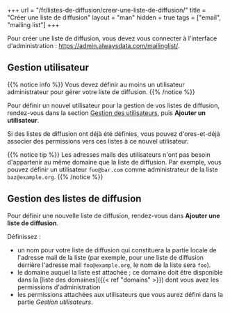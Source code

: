 +++
url = "/fr/listes-de-diffusion/creer-une-liste-de-diffusion/"
title = "Créer une liste de diffusion"
layout = "man"
hidden = true
tags = ["email", "mailing list"]
+++

Pour créer une liste de diffusion, vous devez vous connecter à l'interface d'administration : https://admin.alwaysdata.com/mailinglist/.

## Gestion utilisateur

{{% notice info %}}
Vous devez définir au moins un utilisateur administrateur pour gérer votre liste de diffusion.
{{% /notice %}}

Pour définir un nouvel utilisateur pour la gestion de vos listes de diffusion, rendez-vous dans la section [Gestion des utilisateurs](https://admin.alwaysdata.com/mailinglist/user/), puis **Ajouter un utilisateur**.

Si des listes de diffusion ont déjà été définies, vous pouvez d'ores-et-déjà associer des permissions vers ces listes à ce nouvel utilisateur.

{{% notice tip %}}
Les adresses mails des utilisateurs n'ont pas besoin d'appartenir au même domaine que la liste de diffusion. Par exemple, vous pouvez définir un utilisateur `foo@bar.com` comme administrateur de la liste `baz@example.org`.
{{% /notice %}}

## Gestion des listes de diffusion

Pour définir une nouvelle liste de diffusion, rendez-vous dans **Ajouter une liste de diffusion**.

Définissez :

- un nom pour votre liste de diffusion qui constituera la partie locale de l'adresse mail de la liste (par exemple, pour une liste de diffusion derrière l'adresse mail `foo@example.org`, le nom de la liste sera `foo`).
- le domaine auquel la liste est attachée ; ce domaine doit être disponible dans la [liste des domaines]({{< ref "domains" >}}) dont vous avez les permissions d'administration
- les permissions attachées aux utilisateurs que vous aurez défini dans la partie *Gestion utilisateurs*.
